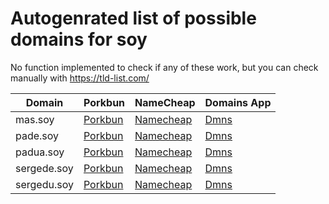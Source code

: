 # Autogenrated list of possible domains for soy

No function implemented to check if any of these work, but you can check manually with https://tld-list.com/

| Domain | Porkbun | NameCheap | Domains App |
|---|---|---|---|
| mas.soy | [Porkbun](https://porkbun.com/checkout/search?prb=e814663da1&tlds=&idnLanguage=&search=search&q=mas.soy) | [Namecheap](https://www.namecheap.com/domains/registration/results/?domain=mas.soy) | [Dmns](https://dmns.app/domains?q=mas.soy) |
| pade.soy | [Porkbun](https://porkbun.com/checkout/search?prb=e814663da1&tlds=&idnLanguage=&search=search&q=pade.soy) | [Namecheap](https://www.namecheap.com/domains/registration/results/?domain=pade.soy) | [Dmns](https://dmns.app/domains?q=pade.soy) |
| padua.soy | [Porkbun](https://porkbun.com/checkout/search?prb=e814663da1&tlds=&idnLanguage=&search=search&q=padua.soy) | [Namecheap](https://www.namecheap.com/domains/registration/results/?domain=padua.soy) | [Dmns](https://dmns.app/domains?q=padua.soy) |
| sergede.soy | [Porkbun](https://porkbun.com/checkout/search?prb=e814663da1&tlds=&idnLanguage=&search=search&q=sergede.soy) | [Namecheap](https://www.namecheap.com/domains/registration/results/?domain=sergede.soy) | [Dmns](https://dmns.app/domains?q=sergede.soy) |
| sergedu.soy | [Porkbun](https://porkbun.com/checkout/search?prb=e814663da1&tlds=&idnLanguage=&search=search&q=sergedu.soy) | [Namecheap](https://www.namecheap.com/domains/registration/results/?domain=sergedu.soy) | [Dmns](https://dmns.app/domains?q=sergedu.soy) |

